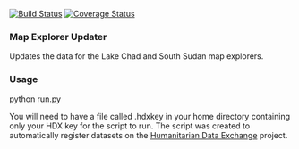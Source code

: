 [![Build Status](https://travis-ci.org/OCHA-DAP/hdxscraper-mapexplorer.svg?branch=master&ts=1)](https://travis-ci.org/OCHA-DAP/hdxscraper-mapexplorer) [![Coverage Status](https://coveralls.io/repos/github/OCHA-DAP/hdxscraper-mapexplorer/badge.svg?branch=master&ts=1)](https://coveralls.io/github/OCHA-DAP/hdxscraper-mapexplorer?branch=master)

### Map Explorer Updater
Updates the data for the Lake Chad and South Sudan map explorers. 

### Usage
python run.py

You will need to have a file called .hdxkey in your home directory containing only your HDX key for the script to run. The script was created to automatically register datasets on the [Humanitarian Data Exchange](http://data.humdata.org/) project.